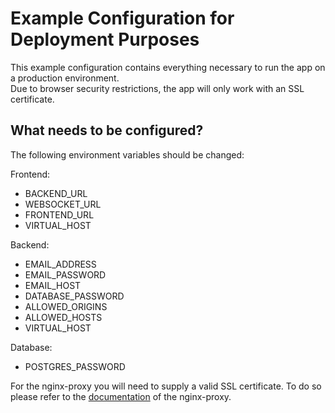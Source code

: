 # Example Configuration for Deployment Purposes

This example configuration contains everything necessary to run the app on a production environment.  
Due to browser security restrictions, the app will only work with an SSL certificate.

## What needs to be configured?

The following environment variables should be changed:

Frontend:
  - BACKEND_URL
  - WEBSOCKET_URL
  - FRONTEND_URL
  - VIRTUAL_HOST

Backend:
  - EMAIL_ADDRESS
  - EMAIL_PASSWORD
  - EMAIL_HOST
  - DATABASE_PASSWORD
  - ALLOWED_ORIGINS
  - ALLOWED_HOSTS
  - VIRTUAL_HOST

Database:
  - POSTGRES_PASSWORD

For the nginx-proxy you will need to supply a valid SSL certificate.
To do so please refer to the [documentation](https://github.com/nginx-proxy/nginx-proxy#ssl-support) of the nginx-proxy.